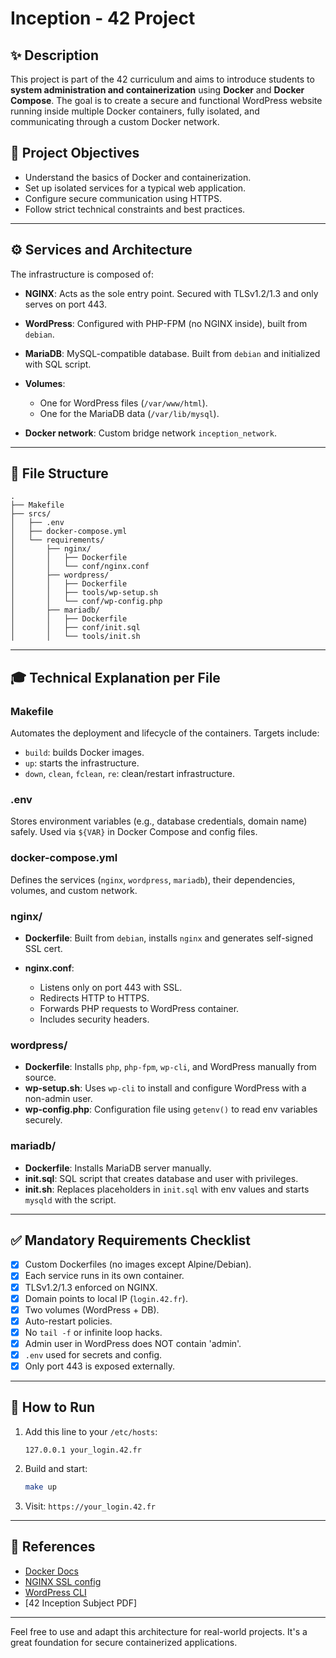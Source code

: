 # Inception - 42 Project

## ✨ Description

This project is part of the 42 curriculum and aims to introduce students to **system administration and containerization** using **Docker** and **Docker Compose**. The goal is to create a secure and functional WordPress website running inside multiple Docker containers, fully isolated, and communicating through a custom Docker network.

## 📅 Project Objectives

* Understand the basics of Docker and containerization.
* Set up isolated services for a typical web application.
* Configure secure communication using HTTPS.
* Follow strict technical constraints and best practices.

---

## ⚙️ Services and Architecture

The infrastructure is composed of:

* **NGINX**: Acts as the sole entry point. Secured with TLSv1.2/1.3 and only serves on port 443.
* **WordPress**: Configured with PHP-FPM (no NGINX inside), built from `debian`.
* **MariaDB**: MySQL-compatible database. Built from `debian` and initialized with SQL script.
* **Volumes**:

  * One for WordPress files (`/var/www/html`).
  * One for the MariaDB data (`/var/lib/mysql`).
* **Docker network**: Custom bridge network `inception_network`.

---

## 📂 File Structure

```
.
├── Makefile
├── srcs/
│   ├── .env
│   ├── docker-compose.yml
│   └── requirements/
│       ├── nginx/
│       │   ├── Dockerfile
│       │   └── conf/nginx.conf
│       ├── wordpress/
│       │   ├── Dockerfile
│       │   ├── tools/wp-setup.sh
│       │   └── conf/wp-config.php
│       ├── mariadb/
│       │   ├── Dockerfile
│       │   ├── conf/init.sql
│       │   └── tools/init.sh
```

---

## 🎓 Technical Explanation per File

### Makefile

Automates the deployment and lifecycle of the containers. Targets include:

* `build`: builds Docker images.
* `up`: starts the infrastructure.
* `down`, `clean`, `fclean`, `re`: clean/restart infrastructure.

### .env

Stores environment variables (e.g., database credentials, domain name) safely. Used via `${VAR}` in Docker Compose and config files.

### docker-compose.yml

Defines the services (`nginx`, `wordpress`, `mariadb`), their dependencies, volumes, and custom network.

### nginx/

* **Dockerfile**: Built from `debian`, installs `nginx` and generates self-signed SSL cert.
* **nginx.conf**:

  * Listens only on port 443 with SSL.
  * Redirects HTTP to HTTPS.
  * Forwards PHP requests to WordPress container.
  * Includes security headers.

### wordpress/

* **Dockerfile**: Installs `php`, `php-fpm`, `wp-cli`, and WordPress manually from source.
* **wp-setup.sh**: Uses `wp-cli` to install and configure WordPress with a non-admin user.
* **wp-config.php**: Configuration file using `getenv()` to read env variables securely.

### mariadb/

* **Dockerfile**: Installs MariaDB server manually.
* **init.sql**: SQL script that creates database and user with privileges.
* **init.sh**: Replaces placeholders in `init.sql` with env values and starts `mysqld` with the script.

---

## ✅ Mandatory Requirements Checklist

* [x] Custom Dockerfiles (no images except Alpine/Debian).
* [x] Each service runs in its own container.
* [x] TLSv1.2/1.3 enforced on NGINX.
* [x] Domain points to local IP (`login.42.fr`).
* [x] Two volumes (WordPress + DB).
* [x] Auto-restart policies.
* [x] No `tail -f` or infinite loop hacks.
* [x] Admin user in WordPress does NOT contain 'admin'.
* [x] `.env` used for secrets and config.
* [x] Only port 443 is exposed externally.

---

## 🚀 How to Run

1. Add this line to your `/etc/hosts`:

   ```
   127.0.0.1 your_login.42.fr
   ```
2. Build and start:

   ```bash
   make up
   ```
3. Visit: `https://your_login.42.fr`

---

## 📖 References

* [Docker Docs](https://docs.docker.com/)
* [NGINX SSL config](https://nginx.org/en/docs/http/configuring_https_servers.html)
* [WordPress CLI](https://developer.wordpress.org/cli/commands/)
* \[42 Inception Subject PDF]

---

Feel free to use and adapt this architecture for real-world projects. It's a great foundation for secure containerized applications.
